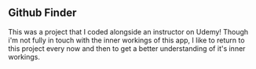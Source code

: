 
## Github Finder

This was a project that I coded alongside an instructor on Udemy! Though i'm not fully in touch with the inner workings of this app, I like to return to this project every now and then to get a better understanding of it's inner workings.

